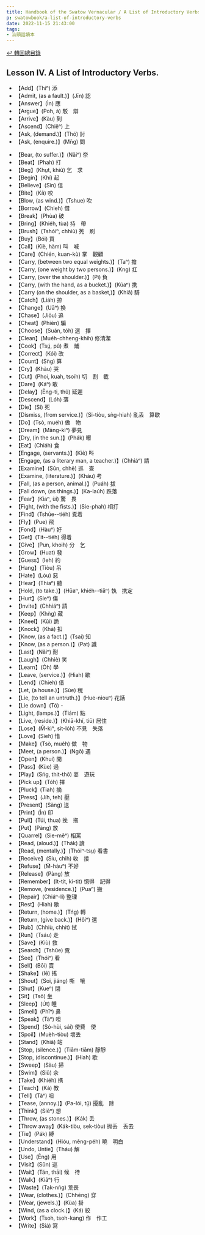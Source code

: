 ```yaml
---
title: Handbook of the Swatow Vernacular / A List of Introductory Verbs (汕頭話讀本之初階動詞列表)
p: swatowbook/a-list-of-introductory-verbs
date: 2022-11-15 21:43:00
tags: 
- 汕頭話讀本
---
```


[↩️ 轉回總目錄](/swatowbook/main)

## Lesson IV. A List of Introductory Verbs.

* 【Add】(Thiⁿ) 添
* 【Admit, (as a fault.)】(Jīn) 認
* 【Answer】(Ìn) 應
* 【Argue】(Poh, à) 駁　辯
* 【Arrive】(Kàu) 到
* 【Ascend】(Chiẽⁿ) 上
* 【Ask, (demand.)】(Thó) 討
* 【Ask, (enquire.)】(Mn̄g) 問
<!--more-->
* 【Bear, (to suffer.)】(Nãiⁿ) 奈
* 【Beat】(Phah) 打
* 【Beg】(Khṳt, khiû) 乞　求
* 【Begin】(Khí) 起
* 【Believe】(Sìn) 信
* 【Bite】(Kã) 咬
* 【Blow, (as wind.)】(Tshue) 吹
* 【Borrow】(Chieh) 借
* 【Break】(Phùa) 破
* 【Bring】(Khiéh, tùa) 持　帶
* 【Brush】(Tshóiⁿ, chhiù) 筅　刷
* 【Buy】(Bói) 買
* 【Call】(Kiè, hàm) 呌　喊
* 【Care】(Chién, kuan-kù) 掌　觀顧
* 【Carry, (between two equal weights.)】(Taⁿ) 擔
* 【Carry, (one weight by two persons.)】(Kng) 扛
* 【Carry, (over the shoulder.)】(Pì) 負
* 【Carry, (with the hand, as a bucket.)】(Kũaⁿ) 携
* 【Carry (on the shoulder, as a basket,)】(Khiâ) 騎
* 【Catch】(Liáh) 掠
* 【Change】(Uāⁿ) 換
* 【Chase】(Jiōu) 追
* 【Cheat】(Phièn) 騙
* 【Choose】(Suán, tóh) 選　擇
* 【Clean】(Muéh-chheng-khih) 修清潔
* 【Cook】(Tsṳ́, pû) 煮　烳
* 【Correct】(Kói) 改
* 【Count】(Sǹg) 算
* 【Cry】(Khàu) 哭
* 【Cut】(Phoi, kuah, tsoíh) 切　割　截
* 【Dare】(Káⁿ) 敢
* 【Delay】(Êng-ti, thû) 延遲
* 【Descend】(Lóh) 落
* 【Die】(Sí) 死
* 【Dismiss, (from service.)】(Si-tiòu, sǹg-hiah) 亂丢　算歇
* 【Do】(Tsò, muéh) 做　物
* 【Dream】(Māng-kìⁿ) 夢見
* 【Dry, (in the sun.)】(Phák) 曝
* 【Eat】(Chiáh) 食
* 【Engage, (servants.)】(Kiè) 呌
* 【Engage, (as a literary man, a teacher.)】(Chhiáⁿ) 請
* 【Examine】(Sûn, chhê) 巡　查
* 【Examine, (literature.)】(Kháu) 考
* 【Fall, (as a person, animal.)】(Puáh) 拔
* 【Fall down, (as things.)】(Ka-laúh) 跌落
* 【Fear】(Kiaⁿ, ùi) 驚　畏
* 【Fight, (with the fists.)】(Sie-phah) 相打
* 【Find】(Tshūe--tiéh) 覔着
* 【Fly】(Pue) 飛
* 【Fond】(Hàuⁿ) 好
* 【Get】(Tit--tiéh) 得着
* 【Give】(Pun, khoih) 分　乞
* 【Grow】(Huat) 發
* 【Guess】(Ieh) 約
* 【Hang】(Tiòu) 吊
* 【Hate】(Lóu) 惡
* 【Hear】(Thiaⁿ) 聽
* 【Hold, (to take.)】(Hūaⁿ, khiéh--tiāⁿ) 執　携定
* 【Hurt】(Sieⁿ) 傷
* 【Invite】(Chhiáⁿ) 請
* 【Keep】(Khǹg) 藏
* 【Kneel】(Kũi) 跪
* 【Knock】(Khà) 扣
* 【Know, (as a fact.)】(Tsai) 知
* 【Know, (as a person.)】(Pat) 識
* 【Last】(Nãiⁿ) 耐
* 【Laugh】(Chhiè) 笑
* 【Learn】(Óh) 學
* 【Leave, (service.)】(Hiah) 歇
* 【Lend】(Chieh) 借
* 【Let, (a house.)】(Sùe) 稅
* 【Lie, (to tell an untruth.)】(Hue-niouⁿ) 花話
* 【Lie down】(Tó) -
* 【Light, (lamps.)】(Tiám) 點
* 【Live, (reside.)】(Khiā-khí, tiū) 居住
* 【Lose】(M̄-kìⁿ, sit-lóh) 不見　失落
* 【Love】(Sieh) 惜
* 【Make】(Tsò, muéh) 做　物
* 【Meet, (a person.)】(Ngõ) 遇
* 【Open】(Khui) 開
* 【Pass】(Kùe) 過
* 【Play】(Sńg, thit-thô) 耍　遊玩
* 【Pick up】(Tóh) 擇
* 【Pluck】(Tiah) 摘
* 【Press】(Jíh, teh) 壓
* 【Present】(Sàng) 送
* 【Print】(Ìn) 印
* 【Pull】(Túi, thua) 挽　拖
* 【Put】(Pàng) 放
* 【Quarrel】(Sie-mēⁿ) 相罵
* 【Read, (aloud.)】(Thák) 讀
* 【Read, (mentally.)】(Thóiⁿ-tsṳ) 看書
* 【Receive】(Siu, chih) 收　接
* 【Refuse】(M̃-hàuⁿ) 不好
* 【Release】(Pàng) 放
* 【Remember】(It-tit, kì-tit) 憶得　記得
* 【Remove, (residence.)】(Puaⁿ) 搬
* 【Repair】(Chiáⁿ-lí) 整理
* 【Rest】(Hiah) 歇
* 【Return, (home.)】(Tńg) 轉
* 【Return, (give back.)】(Hôiⁿ) 還
* 【Rub】(Chhiù, chhit) 拭
* 【Run】(Tsáu) 走
* 【Save】(Kiù) 救
* 【Search】(Tshūe) 覔
* 【See】(Thóiⁿ) 看
* 【Sell】(Bōi) 賣
* 【Shake】(Iẽ) 搖
* 【Shout】(Soi, jiáng) 嘶　嚷
* 【Shut】(Kueⁿ) 閉
* 【Sit】(Tsõ) 坐
* 【Sleep】(U̍t) 睡
* 【Smell】(Phīⁿ) 鼻
* 【Speak】(Tàⁿ) 呾
* 【Spend】(Só-hùi, sái) 使費　使
* 【Spoil】(Muèh-tiòu) 壞丢
* 【Stand】(Khiã) 站
* 【Stop, (silence.)】(Tiām-tiām) 靜靜
* 【Stop, (discontinue.)】(Hiah) 歇
* 【Sweep】(Sàu) 掃
* 【Swim】(Siû) 氽
* 【Take】(Khiéh) 携
* 【Teach】(Kà) 教
* 【Tell】(Tàⁿ) 呾
* 【Tease, (annoy.)】(Pa-lói, tṳ̂) 擾亂　除
* 【Think】(Siẽⁿ) 想
* 【Throw, (as stones.)】(Kák) 丢
* 【Throw away】(Kák-tiòu, sek-tiòu) 抛丢　丢去
* 【Tie】(Pák) 縛
* 【Understand】(Hióu, mêng-péh) 曉　明白
* 【Undo, Untie】(Tháu) 解
* 【Use】(Ēng) 用
* 【Visit】(Sûn) 巡
* 【Wait】(Tán, thāi) 候　待
* 【Walk】(Kiâⁿ) 行
* 【Waste】(Tak-nn̄g) 荒喪
* 【Wear, (clothes.)】(Chhēng) 穿
* 【Wear, (jewels.)】(Kùa) 掛
* 【Wind, (as a clock.)】(Ká) 絞
* 【Work】(Tsoh, tsoh-kang) 作　作工
* 【Write】(Siá) 寫
